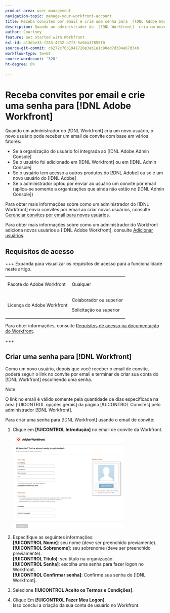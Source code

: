 ```yaml
---
product-area: user-management
navigation-topic: manage-your-workfront-account
title: Receba convites por email e crie uma senha para  [!DNL Adobe Workfront]
description: Quando um administrador do  [!DNL Workfront]  cria um novo usuário, o novo usuário pode receber um email de convite convidando-o a criar uma senha.
author: Courtney
feature: Get Started with Workfront
exl-id: a13dbe33-f283-4732-a7f2-5a94a37855f0
source-git-commit: c6272c7631941720e3ab1e1c80ed7d304a67d34b
workflow-type: tm+mt
source-wordcount: '320'
ht-degree: 0%

---
```


# Receba convites por email e crie uma senha para [!DNL Adobe Workfront]

Quando um administrador do [!DNL Workfront] cria um novo usuário, o novo usuário pode receber um email de convite com base em vários fatores:

* Se a organização do usuário foi integrada ao [!DNL Adobe Admin Console]
* Se o usuário foi adicionado em [!DNL Workfront] ou em [!DNL Admin Console]
* Se o usuário tem acesso a outros produtos do [!DNL Adobe] ou se é um novo usuário do [!DNL Adobe]
* Se o administrador optou por enviar ao usuário um convite por email (aplica-se somente a organizações que ainda não estão no [!DNL Admin Console])

Para obter mais informações sobre como um administrador do [!DNL Workfront] envia convites por email ao criar novos usuários, consulte [Gerenciar convites por email para novos usuários](../../../administration-and-setup/manage-workfront/emails/manage-email-invitations.md).

Para obter mais informações sobre como um administrador do Workfront adiciona novos usuários a [!DNL Adobe Workfront], consulte [Adicionar usuários](../../../administration-and-setup/add-users/create-and-manage-users/add-users.md).

## Requisitos de acesso

+++ Expanda para visualizar os requisitos de acesso para a funcionalidade neste artigo.

<table style="table-layout:auto"> 
 <col> 
 </col>
 <tbody> 
  <tr> 
   <td>Pacote do Adobe Workfront</td> 
   <td> <p>Qualquer</p> </td> 
  </tr> 
  <tr> 
   <td>Licença do Adobe Workfront</td> 
   <td> 
   <p>Colaborador ou superior</p>
   <p>Solicitação ou superior</p> </td> 
  </tr> 
 </tbody> 
</table>

Para obter informações, consulte [Requisitos de acesso na documentação do Workfront](/help/quicksilver/administration-and-setup/add-users/access-levels-and-object-permissions/access-level-requirements-in-documentation.md).

+++

## Criar uma senha para [!DNL Workfront]

Como um novo usuário, depois que você receber o email de convite, poderá seguir o link no convite por email e terminar de criar sua conta do [!DNL Workfront] escolhendo uma senha.

>[!NOTE]
>
>O link no email é válido somente pela quantidade de dias especificada na área [!UICONTROL opções gerais] da página [!UICONTROL Convites] pelo administrador [!DNL Workfront].

Para criar uma senha para [!DNL Workfront] usando o email de convite:

1. Clique em **[!UICONTROL Introdução]** no email de convite da Workfront.

   ![Nova tela de usuário do convite por email](assets/new-user-screen-from-invitation-adobe-350x292.png)

1. Especifique as seguintes informações:\
   **[!UICONTROL Nome]**: seu nome (deve ser preenchido previamente).\
   **[!UICONTROL Sobrenome]**: seu sobrenome (deve ser preenchido previamente).\
   **[!UICONTROL Título]**: seu título na organização.\
   **[!UICONTROL Senha]**: escolha uma senha para fazer logon no Workfront.\
   **[!UICONTROL Confirmar senha]**: Confirme sua senha do [!DNL Workfront].

1. Selecione **[!UICONTROL Aceito os Termos e Condições]**.
1. Clique Em **[!UICONTROL Fazer Meu Logon]**.\
   Isso conclui a criação da sua conta de usuário no Workfront.
